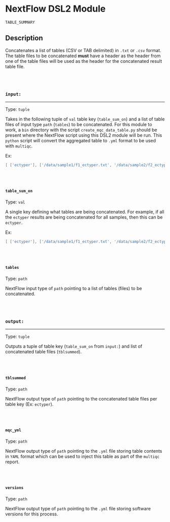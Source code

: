 # NextFlow DSL2 Module

```bash
TABLE_SUMMARY
```

## Description

Concatenates a list of tables (CSV or TAB delimited) in `.txt` or `.csv` format. The table files to be concatenated **must** have a header as the header from one of the table files will be used as the header for the concatenated result table file.

\
&nbsp;

### `input:`

___

Type: `tuple`

Takes in the following tuple of `val` table key (`table_sum_on`) and a list of table files of input type `path` (`tables`) to be concatenated. For this module to work, a `bin` directory with the script `create_mqc_data_table.py` should be present where the NextFlow script using this DSL2 module will be run. This `python` script will convert the aggregated table to `.yml` format to be used with `multiqc`.

Ex:

```groovy
[ ['ectyper'], ['/data/sample1/f1_ectyper.txt', '/data/sample2/f2_ectyper.txt'] ]
```

\
&nbsp;

#### `table_sum_on`

Type: `val`

A single key defining what tables are being concatenated. For example, if all the `ectyper` results are being concatenated for all samples, then this can be `ectyper`.

Ex:

```groovy
[ ['ectyper'], ['/data/sample1/f1_ectyper.txt', '/data/sample2/f2_ectyper.txt'] ]
```

\
&nbsp;

#### `tables`

Type: `path`

NextFlow input type of `path` pointing to a list of tables (files) to be concatenated.

\
&nbsp;

### `output:`

___

Type: `tuple`

Outputs a tuple of table key (`table_sum_on` from `input:`) and list of concatenated table files (`tblsummed`).

\
&nbsp;

#### `tblsummed`

Type: `path`

NextFlow output type of `path` pointing to the concatenated table files per table key (Ex: `ectyper`).

\
&nbsp;

#### `mqc_yml`

Type: `path`

NextFlow output type of `path` pointing to the `.yml` file storing table contents in `YAML` format which can be used to inject this table as part of the `multiqc` report.

\
&nbsp;

#### `versions`

Type: `path`

NextFlow output type of `path` pointing to the `.yml` file storing software versions for this process.
